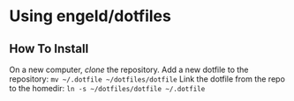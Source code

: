 Using engeld/dotfiles
======================

## How To Install ##

On a new computer, *clone* the repository.
Add a new dotfile to the repository: `mv ~/.dotfile ~/dotfiles/dotfile`
Link the dotfile from the repo to the homedir: `ln -s ~/dotfiles/dotfile ~/.dotfile`
